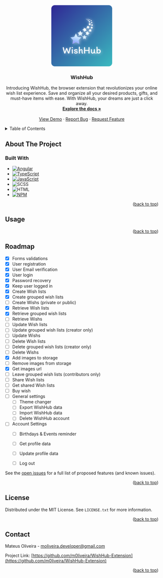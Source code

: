 <a name="readme-top"></a>

<!-- PROJECT LOGO -->
<br />
<div align="center">
  <a href="https://github.com/m0liveira/WishHub-Extension">
    <img src="WishHub-Extension/src/assets/logofull.png" alt="Logo" width="200" height="200">
  </a>

  <h3 align="center">WishHub</h3>

  <p align="center">
    Introducing WishHub, the browser extension that revolutionizes your online wish list experience. Save and organize all your desired products, gifts, and must-have items with ease. With WishHub, your dreams are just a click away.
    <br />
    <a href="https://github.com/m0liveira/WishHub-Extension"><strong>Explore the docs »</strong></a>
    <br />
    <br />
    <a href="">View Demo</a>
    ·
    <a href="https://github.com/m0liveira/WishHub-Extension/issues">Report Bug</a>
    ·
    <a href="https://github.com/m0liveira/WishHub-Extension/issues">Request Feature</a>
  </p>
</div>

<!-- TABLE OF CONTENTS -->
<details>
  <summary>Table of Contents</summary>
  <ol>
    <li>
      <a href="#about-the-project">About The Project</a>
      <ul>
        <li><a href="#built-with">Built With</a></li>
      </ul>
    </li>
    <li><a href="#usage">Usage</a></li>
    <li><a href="#roadmap">Roadmap</a></li>
    <li><a href="#license">License</a></li>
    <li><a href="#contact">Contact</a></li>
  </ol>
</details>

<!-- ABOUT THE PROJECT -->
## About The Project

### Built With

* [![Angular][Angular.io]][Angular-url]
* [![TypeScript][TypeScript.org]][TypeScript-url]
* [![JavaScript][JavaScript.org]][JavaScript-url]
* ![SCSS][SCSS.com]
* ![HTML][HTML.com]
* [![NPM][NPMjs.com]][NPM-url]

<p align="right">(<a href="#readme-top">back to top</a>)</p>

<!-- USAGE EXAMPLES -->
## Usage

<p align="right">(<a href="#readme-top">back to top</a>)</p>

<!-- ROADMAP -->
## Roadmap

- [x] Forms validations
- [x] User registration
- [x] User Email verification
- [x] User login
- [x] Password recovery
- [x] Keep user logged in
- [x] Create Wish lists
- [x] Create grouped wish lists
- [ ] Create Wishs (private or public)
- [x] Retrieve Wish lists
- [x] Retrieve grouped wish lists
- [ ] Retrieve Wishs
- [ ] Update Wish lists
- [ ] Update grouped wish lists (creator only)
- [ ] Update Wishs
- [ ] Delete Wish lists
- [ ] Delete grouped wish lists (creator only)
- [ ] Delete Wishs
- [x] Add images to storage
- [ ] Remove images from storage
- [x] Get images url
- [ ] Leave grouped wish lists (contributors only)
- [ ] Share Wish lists
- [ ] Get shared Wish lists
- [ ] Buy wish
- [ ] General settings
    - [ ] Theme changer
    - [ ] Export WishHub data
    - [ ] Import WishHub data
    - [ ] Delete WishHub account
- [ ] Account Settings
    - [ ] Birthdays & Events reminder
    - [ ] Get profile data
    - [ ] Update profile data
    - [ ] Log out


See the [open issues](https://github.com/m0liveira/WishHub-Extension/issues) for a full list of proposed features (and known issues).

<p align="right">(<a href="#readme-top">back to top</a>)</p>

<!-- LICENSE -->
## License

Distributed under the MIT License. See `LICENSE.txt` for more information.

<p align="right">(<a href="#readme-top">back to top</a>)</p>

<!-- CONTACT -->
## Contact

Mateus Oliveira - moliveira.developer@gmail.com

Project Link: [https://github.com/m0liveira/WishHub-Extension](https://github.com/m0liveira/WishHub-Extension)

<p align="right">(<a href="#readme-top">back to top</a>)</p>

<!-- MARKDOWN LINKS & IMAGES -->
[Angular.io]: https://img.shields.io/badge/Angular-DD0031?style=for-the-badge&logo=angular&logoColor=white
[Angular-url]: https://angular.io/
[TypeScript.org]: https://img.shields.io/badge/typescript-%23007ACC.svg?style=for-the-badge&logo=typescript&logoColor=white
[TypeScript-url]: https://www.typescriptlang.org/
[JavaScript.org]: https://img.shields.io/badge/javascript-%23323330.svg?style=for-the-badge&logo=javascript&logoColor=%23F7DF1E
[JavaScript-url]: https://developer.mozilla.org/pt-BR/docs/Web/JavaScript
[SCSS.com]: https://img.shields.io/badge/SCSS-hotpink.svg?style=for-the-badge&logo=SASS&logoColor=white
[HTML.com]: https://img.shields.io/badge/html-%23E34F26.svg?style=for-the-badge&logo=html5&logoColor=white
[NPMjs.com]: https://img.shields.io/badge/NPM-%23CB3837.svg?style=for-the-badge&logo=npm&logoColor=white
[NPM-url]: https://www.npmjs.com/